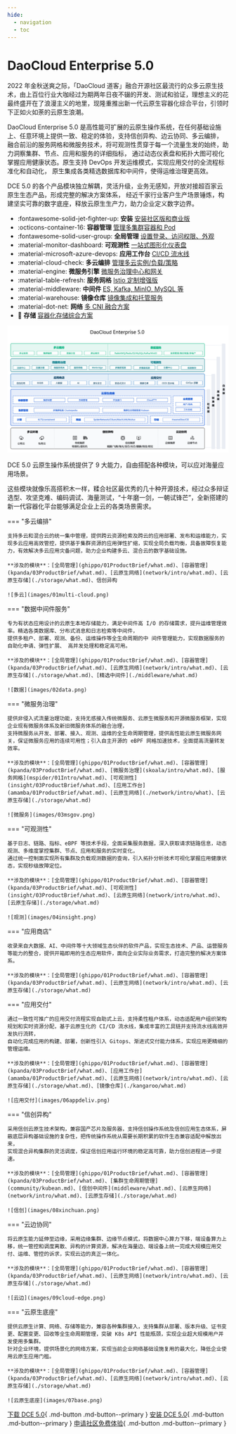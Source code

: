 ```yaml
---
hide:
  - navigation
  - toc
---
```


# DaoCloud Enterprise 5.0

2022 年金秋送爽之际，「DaoCloud 道客」融合开源社区最流行的众多云原生技术，由上百位行业大咖经过为期两年日夜不辍的开发、测试和验证，理想主义的花最终盛开在了浪漫主义的地里，现隆重推出新一代云原生容器化综合平台，引领时下正如火如荼的云原生浪潮。

DaoCloud Enterprise 5.0 是高性能可扩展的云原生操作系统，在任何基础设施上、任意环境上提供一致、稳定的体验，支持信创异构、边云协同、多云编排，
融合前沿的服务网格和微服务技术，将可观测性贯穿于每一个流量生发的始终，助力洞察集群、节点、应用和服务的详细指标，
通过动态仪表盘和拓扑大图可视化掌握应用健康状态。原生支持 DevOps 开发运维模式，实现应用交付的全流程标准化和自动化，
原生集成各类精选数据库和中间件，使得运维治理更高效。

DCE 5.0 的各个产品模块独立解耦，灵活升级，业务无感知，开放对接超百家云原生生态产品，形成完整的解决方案体系，
经近千家行业客户生产场景锤炼，构建坚实可靠的数字底座，释放云原生生产力，助力企业定义数字边界。

<div class="grid cards" markdown>

- :fontawesome-solid-jet-fighter-up: **安装** [安装社区版和商业版](install/intro.md)
- :octicons-container-16: **容器管理** [管理多集群容器和 Pod](kpanda/03ProductBrief/what.md)
- :fontawesome-solid-user-group: **全局管理** [设置登录、访问权限、外观](ghippo/01ProductBrief/what.md)
- :material-monitor-dashboard: **可观测性** [一站式图形化仪表盘](insight/03ProductBrief/what.md)
- :material-microsoft-azure-devops: **应用工作台** [CI/CD 流水线](amamba/01ProductBrief/what.md)
- :material-cloud-check: **多云编排** [管理多云实例/负载/策略](kairship/01product/what.md)
- :material-engine: **微服务引擎** [微服务治理中心和网关](skoala/intro/what.md)
- :material-table-refresh: **服务网格** [Istio 定制增强版](mspider/01Intro/what.md)
- :material-middleware: **中间件** [ES, Kafka, MinIO, MySQL 等](middleware/what.md)
- :material-warehouse: **镜像仓库** [镜像集成和托管服务](kangaroo/what.md)
- :material-dot-net: **网络** [多 CNI 融合方案](network/intro/what.md)
- :floppy_disk: **存储** [容器化存储综合方案](storage/what.md)

</div>

![模块图](images/dce-modules03.png)

DCE 5.0 云原生操作系统提供了 9 大能力，自由搭配各种模块，可以应对海量应用场景。

这些模块就像乐高搭积木一样，糅合社区最优秀的几十种开源技术，经过众多辩证选型、攻坚克难、编码调试、海量测试，“十年磨一剑，一朝试锋芒”，全新搭建的新一代容器化平台能够满足企业上云的各类场景需求。

=== "多云编排"

    支持多云和混合云的统一集中管理，提供跨云资源检索及跨云的应用部署、发布和运维能力，实现多云应用高效管控，提供基于集群资源的应用弹性扩缩，实现全局负载均衡，具备故障恢复能力，有效解决多云应用灾备问题，助力企业构建多云、混合云的数字基础设施。

    **涉及的模块**：[全局管理](ghippo/01ProductBrief/what.md)、[容器管理](kpanda/03ProductBrief/what.md)、[云原生网络](network/intro/what.md)、[云原生存储](./storage/what.md)、信创异构

    ![多云](images/01multi-cloud.png)

=== "数据中间件服务"

    专为有状态应用设计的云原生本地存储能力，满足中间件高 I/O 的存储需求，提升运维管理效率。精选各类数据库、分布式消息和日志检索等中间件，
    提供多租户、部署、观测、备份、运维操作等全生命周期的中 间件管理能力，实现数据服务的自助化申请、弹性扩展、 高并发处理和稳定高可用。

    **涉及的模块**：[全局管理](ghippo/01ProductBrief/what.md)、[容器管理](kpanda/03ProductBrief/what.md)、[云原生网络](network/intro/what.md)、[云原生存储](./storage/what.md)、[精选中间件](./middleware/what.md)

    ![数据](images/02data.png)

=== "微服务治理"

    提供非侵入式流量治理功能，支持无感接入传统微服务、云原生微服务和开源微服务框架，实现企业现有微服务体系及新旧微服务体系的融合治理，
    支持微服务从开发、部署、接入、观测、运维的全生命周期管理，提供高性能云原生微服务网关，保证微服务应用的连续可用性；引入自主开源的 eBPF 网格加速技术，全面提高流量转发效率。

    **涉及的模块**：[全局管理](ghippo/01ProductBrief/what.md)、[容器管理](kpanda/03ProductBrief/what.md)、[微服务治理](skoala/intro/what.md)、[服务网格](mspider/01Intro/what.md)、[可观测性](insight/03ProductBrief/what.md)、[应用工作台](amamba/01ProductBrief/what.md)、[云原生网络](./network/intro/what)、[云原生存储](./storage/what.md)

    ![微服务](images/03msgov.png)

=== "可观测性"

    基于日志、链路、指标、eBPF 等技术手段，全面采集服务数据，深入获取请求链路信息，动态观测、多维度掌控集群、节点、应用和服务的实时变化，
    通过统一控制面实现所有集群及负载观测数据的查询，引入拓扑分析技术可视化掌握应用健康状态，实现秒级故障定位。

    **涉及的模块**：[全局管理](ghippo/01ProductBrief/what.md)、[容器管理](kpanda/03ProductBrief/what.md)、[可观测性](insight/03ProductBrief/what.md)、[云原生网络](network/intro/what.md)、[云原生存储](./storage/what.md)

    ![观测](images/04insight.png)

=== "应用商店"

    收录来自大数据、AI、中间件等十大领域生态伙伴的软件产品，实现生态技术、产品、运营服务等能力的整合，提供开箱即用的生态应用软件，面向企业实际业务需求，打造完整的解决方案体系。

    **涉及的模块**：[全局管理](ghippo/01ProductBrief/what.md)、[容器管理](kpanda/03ProductBrief/what.md)、[云原生网络](network/intro/what.md)、[云原生存储](./storage/what.md)

=== "应用交付"

    通过一致性可推广的应用交付流程实现自助式上云，支持柔性租户体系，动态适配用户组织架构规划和实时资源分配，基于云原生化的 CI/CD 流水线，集成丰富的工具链并支持流水线高效并发执行流转，
    自动化完成应用的构建、部署，创新性引入 Gitops、渐进式交付能力体系，实现应用更精细的管理运维。

    **涉及的模块**：[全局管理](ghippo/01ProductBrief/what.md)、[容器管理](kpanda/03ProductBrief/what.md)、[应用工作台](amamba/01ProductBrief/what.md)、[云原生网络](network/intro/what.md)、[云原生存储](./storage/what.md)、[镜像仓库](./kangaroo/what.md)

    ![应用交付](images/06appdeliv.png)

=== "信创异构"

    采用信创云原生技术架构，兼容国产芯片及服务器，支持信创操作系统及信创应用生态体系，屏蔽底层异构基础设施的复杂性，把传统操作系统从需要长期积累的软件生态兼容适配中解放出来，
    实现混合异构集群的灵活调度，保证信创应用运行环境的稳定高可靠，助力信创进程进一步提速。

    **涉及的模块**：[全局管理](ghippo/01ProductBrief/what.md)、[容器管理](kpanda/03ProductBrief/what.md)、[集群生命周期管理](community/kubean.md)、[信创中间件](middleware/what.md)、[云原生网络](network/intro/what.md)、[云原生存储](./storage/what.md)

    ![信创](images/08xinchuan.png)

=== "云边协同"

    将云原生能力延伸至边缘，采用边缘集群、边缘节点模式，将数据中心算力下移，端设备算力上移，统一管控和调度离散、异构的计算资源，解决在海量边、端设备上统一完成大规模应用交付、运维、管控的诉求，实现云边的真正一体化。

    **涉及的模块**：[全局管理](ghippo/01ProductBrief/what.md)、[容器管理](kpanda/03ProductBrief/what.md)、[云原生网络](network/intro/what.md)、[云原生存储](./storage/what.md)

    ![云边](images/09cloud-edge.png)

=== "云原生底座"

    提供云原生计算、网络、存储等能力，兼容各种集群接入，支持集群从部署、版本升级、证书变更、配置变更、回收等全生命周期管理，突破 K8s API 性能瓶颈，实现企业超大规模用户并发使用多集群。
    针对企业环境，提供场景化的网络方案，实现当前企业网络基础设施复用的最大化，降低企业使用云原生应用门槛。

    **涉及的模块**：[全局管理](ghippo/01ProductBrief/what.md)、[容器管理](kpanda/03ProductBrief/what.md)、[云原生网络](network/intro/what.md)、[云原生存储](./storage/what.md)

    ![云原生底座](images/07base.png)

[下载 DCE 5.0](./download/dce5.md){ .md-button .md-button--primary }
[安装 DCE 5.0](./install/intro.md){ .md-button .md-button--primary }
[申请社区免费体验](./dce/license0.md){ .md-button .md-button--primary }
